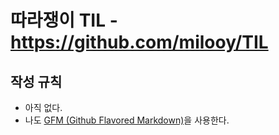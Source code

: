 # 따라쟁이 TIL - https://github.com/milooy/TIL

## 작성 규칙
* 아직 없다.
* 나도 [GFM (Github Flavored Markdown)](https://help.github.com/articles/github-flavored-markdown/)을 사용한다.
